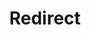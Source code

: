 ﻿---
layout: src/layouts/Redirect.astro
title: Redirect
redirect: https://octopus.com/docs/administration/reporting
pubDate:  2023-01-01
navSearch: false
navSitemap: false
navMenu: false
---
